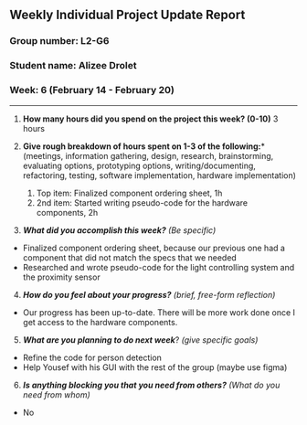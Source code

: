 ## Weekly Individual Project Update Report
### Group number: L2-G6
### Student name: Alizee Drolet
### Week: 6 (February 14 - February 20)
___
1. **How many hours did you spend on the project this week? (0-10)**
   3 hours

2. **Give rough breakdown of hours spent on 1-3 of the following:***
   (meetings, information gathering, design, research, brainstorming, evaluating options, prototyping options, writing/documenting, refactoring, testing, software implementation, hardware implementation)
   1. Top item: Finalized component ordering sheet, 1h
   2. 2nd item: Started writing pseudo-code for the hardware components, 2h
   
3. ***What did you accomplish this week?*** _(Be specific)_
  - Finalized component ordering sheet, because our previous one had a component that did not match the specs that we needed
  - Researched and wrote pseudo-code for the light controlling system and the proximity sensor

4. ***How do you feel about your progress?*** _(brief, free-form reflection)_
  - Our progress has been up-to-date. There will be more work done once I get access to the hardware components.
    
5. ***What are you planning to do next week***? _(give specific goals)_
  - Refine the code for person detection
  - Help Yousef with his GUI with the rest of the group (maybe use figma)
    
6. ***Is anything blocking you that you need from others?*** _(What do you need from whom)_
  - No
